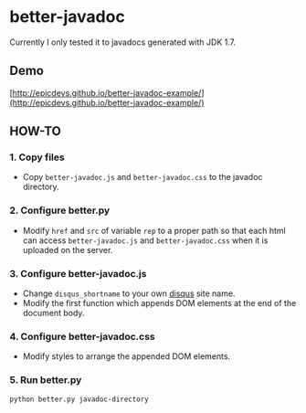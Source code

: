 # better-javadoc
Currently I only tested it to javadocs generated with JDK 1.7.

## Demo
[http://epicdevs.github.io/better-javadoc-example/](http://epicdevs.github.io/better-javadoc-example/)

## HOW-TO

### 1. Copy files
- Copy `better-javadoc.js` and `better-javadoc.css` to the javadoc directory.

### 2. Configure better.py
- Modify `href` and `src` of variable `rep` to a proper path so that each html can access `better-javadoc.js` and `better-javadoc.css` when it is uploaded on the server.

### 3. Configure better-javadoc.js
- Change `disqus_shortname` to your own [disqus](http://disqus.com) site name.
- Modify the first function which appends DOM elements at the end of the document body.

### 4. Configure better-javadoc.css
- Modify styles to arrange the appended DOM elements.

### 5. Run better.py
    python better.py javadoc-directory
